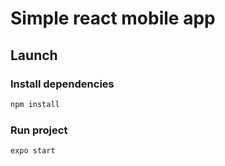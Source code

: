 # Simple react mobile app

## Launch

### Install dependencies

```bash
npm install
```

### Run project

```bash
expo start
```


